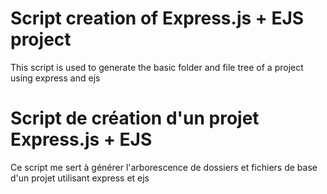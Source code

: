 # Script creation of Express.js + EJS project

This script is used to generate the basic folder 
and file tree of a project using express and ejs

# Script de création d'un projet Express.js + EJS

Ce script me sert à générer l'arborescence de dossiers 
et fichiers de base d'un projet utilisant express et ejs
